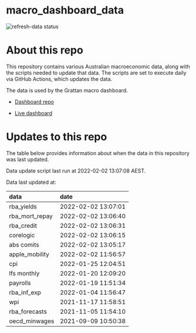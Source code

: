 
<!-- README.md is generated from README.Rmd. Please edit that file -->

# macro\_dashboard\_data

<!-- badges: start -->

![refresh-data
status](https://github.com/grattan/macro_dashboard_data/workflows/refresh-data/badge.svg)

<!-- badges: end -->

# About this repo

This repository contains various Australian macroeconomic data, along
with the scripts needed to update that data. The scripts are set to
execute daily via GitHub Actions, which updates the data.

The data is used by the Grattan macro dashboard.

  - [Dashboard repo](https://github.com/grattan/macrodashboard)

  - [Live dashboard](https://mattcowgill.shinyapps.io/macrodashboard/)

# Updates to this repo

The table below provides information about when the data in this
repository was last updated.

Data update script last run at 2022-02-02 13:07:08 AEST.

Data last updated at:

| data             | date                |
| :--------------- | :------------------ |
| rba\_yields      | 2022-02-02 13:07:01 |
| rba\_mort\_repay | 2022-02-02 13:06:40 |
| rba\_credit      | 2022-02-02 13:06:31 |
| corelogic        | 2022-02-02 13:06:15 |
| abs comits       | 2022-02-02 13:05:17 |
| apple\_mobility  | 2022-02-02 11:56:57 |
| cpi              | 2022-01-25 12:04:51 |
| lfs monthly      | 2022-01-20 12:09:20 |
| payrolls         | 2022-01-19 11:51:34 |
| rba\_inf\_exp    | 2022-01-04 11:56:47 |
| wpi              | 2021-11-17 11:58:51 |
| rba\_forecasts   | 2021-11-05 11:54:10 |
| oecd\_minwages   | 2021-09-09 10:50:38 |
